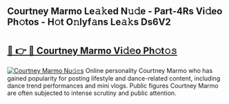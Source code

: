 ## Courtney Marmo Le𝚊𝚔ed N𝚞𝚍e - Part-4Rs Vi𝚍eo Ph𝚘tos - H𝚘t O𝚗lyf𝚊ns Le𝚊𝚔s Ds6V2

# <h2><a href="http://hf3i4jn.feru.top/?c=Courtney+Marmo">🔗 👉 🔴 Courtney Marmo Vi𝚍𝚎o Ph𝚘t𝚘𝚜</a></h2>

[![Courtney Marmo Nu𝚍𝚎s](https://i.imgur.com/0TWrTi3.gif)](http://hf3i4jn.feru.top/?c=Courtney+Marmo)
Online personality Courtney Marmo who has gained popularity for posting lifestyle and dance-related content, including dance trend performances and mini vlogs. Public figures Courtney Marmo are often subjected to intense scrutiny and public attention. 
